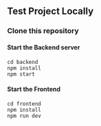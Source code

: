 ## Test Project Locally

### Clone this repository

#### Start the Backend server
`
cd backend
`
<br>
`
npm install
`
<br>
`
npm start
`
<br>


#### Start the Frontend 
`
cd frontend
`
<br>
`
npm install
`
<br>
`
npm run dev
`
